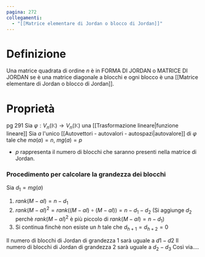```yaml
---
pagina: 272
collegamenti:
  - "[[Matrice elementare di Jordan o blocco di Jordan]]"
---
```


# Definizione
Una matrice quadrata di ordine $n$ è in FORMA DI JORDAN o MATRICE DI JORDAN se è una matrice diagonale a blocchi e ogni blocco è una [[Matrice elementare di Jordan o blocco di Jordan]].

# Proprietà
pg 291
Sia $\varphi:V_n(\mathbb{K})\to V_n(\mathbb{K})$ una [[Trasformazione lineare|funzione lineare]]
Sia $a$ l'unico [[Autovettori - autovalori - autospazi|autovalore]] di $\varphi$ tale che $ma(a) = n$, $mg(a)=p$
- $p$ rappresenta il numero di blocchi che saranno presenti nella matrice di Jordan.

### Procedimento per calcolare la grandezza dei blocchi
Sia $d_1=mg(a)$
1) $rank(M-aI)=n-d_{1}$
2) $rank(M-aI)^2=rank((M-aI)\circ(M-aI))=n-d_1-d_2$ (Si aggiunge $d_2$ perchè $rank(M-aI)^2$ è più piccolo di $rank(M-aI)=n-d_{1}$) 
3) Si continua finchè non esiste un $h$ tale che $d_{h+1}=d_{h+2}=0$

Il numero di blocchi di Jordan di grandezza 1 sarà uguale a $d1-d2$
Il numero di blocchi di Jordan di grandezza 2 sarà uguale a $d_2-d_3$
Così via....
